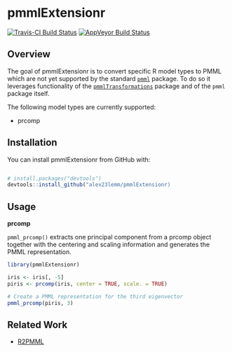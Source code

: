 <!-- README.md is generated from README.Rmd. Please edit that file -->
pmmlExtensionr
==============

[![Travis-CI Build Status](https://travis-ci.org/alex23lemm/pmmlExtensionr.svg?branch=master)](https://travis-ci.org/alex23lemm/pmmlExtensionr) [![AppVeyor Build Status](https://ci.appveyor.com/api/projects/status/github/alex23lemm/pmmlExtensionr?branch=master&svg=true)](https://ci.appveyor.com/project/alex23lemm/pmmlExtensionr)

Overview
--------

The goal of pmmlExtensionr is to convert specific R model types to PMML which are not yet supported by the standard [`pmml`](http://cran.r-project.org/web/packages/pmml/) package. To do so it leverages functionality of the [`pmmlTransformations`](http://cran.r-project.org/web/packages/pmmlTransformations/) package and of the `pmml` package itself.

The following model types are currently supported:

-   prcomp

Installation
------------

You can install pmmlExtensionr from GitHub with:

``` r

# install.packages("devtools")
devtools::install_github("alex23lemm/pmmlExtensionr)
```

Usage
-----

**prcomp**

`pmml_prcomp()` extracts one principal component from a prcomp object together with the centering and scaling information and generates the PMML representation.

``` r
library(pmmlExtensionr)

iris <- iris[, -5]
piris <- prcomp(iris, center = TRUE, scale. = TRUE)

# Create a PMML representation for the third eigenvector
pmml_prcomp(piris, 3)
```

Related Work
------------

-   [R2PMML](https://github.com/jpmml/r2pmml)
